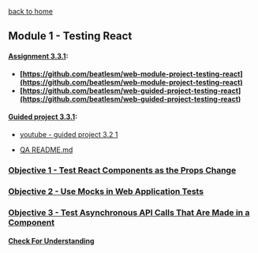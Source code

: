 [back to home](https://github.com/beatlesm/)

## Module 1 - Testing React

#### [Assignment 3.3.1](https://github.com/beatlesm/web/tree/main/3.3/Module331/Assignment331):

-   **[https://github.com/beatlesm/web-module-project-testing-react](https://github.com/beatlesm/web-module-project-testing-react)**
-   **[https://github.com/beatlesm/web-guided-project-testing-react](https://github.com/beatlesm/web-guided-project-testing-react)**

#### [Guided project 3.3.1](https://github.com/beatlesm/web/tree/main/3.3/Module331/guided331):

- [youtube - guided project 3.2 1](https://youtu.be/LeZoDNR_q-Y)

-   [QA README.md](./QA_Video/README.md)

### [Objective 1 - Test React Components as the Props Change](./Objects/Object_1.md)

### [Objective 2 - Use Mocks in Web Application Tests](./Objects/Object_2.md)

### [Objective 3 - Test Asynchronous API Calls That Are Made in a Component](./Objects/Object_3.md)

#### [Check For Understanding](./Objects/Understanding.md)
